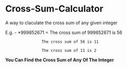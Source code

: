 # Cross-Sum-Calculator
A way to claculate the cross sum of any given integer

E.g. - *999852671 = The cross sum of 999852671 is 56

                    The cross sum of 56 is 11
                    
                    The cross sum of 11 is 2
                    
**You Can Find the Cross Sum of Any Of The Integer**
